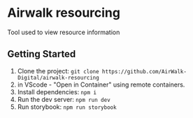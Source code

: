 
# Airwalk resourcing

Tool used to view resource information

## Getting Started

1. Clone the project: `git clone https://github.com/AirWalk-Digital/airwalk-resourcing`
2. in VScode - "Open in Container" using remote containers.
3. Install dependencies: `npm i`
4. Run the dev server: `npm run dev`
5. Run storybook: `npm run storybook`
